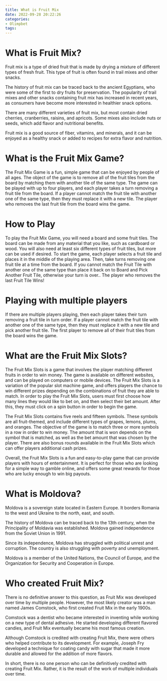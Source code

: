 ```yaml
---
title: What is Fruit Mix 
date: 2022-09-28 20:22:26
categories:
- Olimpbet
tags:
---
```



#  What is Fruit Mix? 

Fruit mix is a type of dried fruit that is made by drying a mixture of different types of fresh fruit. This type of fruit is often found in trail mixes and other snacks.

The history of fruit mix can be traced back to the ancient Egyptians, who were some of the first to dry fruits for preservation. The popularity of trail mixes and other snacks containing fruit mix has increased in recent years, as consumers have become more interested in healthier snack options.

There are many different varieties of fruit mix, but most contain dried cherries, cranberries, raisins, and apricots. Some mixes also include nuts or seeds, which add flavor and nutritional benefits.

Fruit mix is a good source of fiber, vitamins, and minerals, and it can be enjoyed as a healthy snack or added to recipes for extra flavor and nutrition.

#  What is the Fruit Mix Game? 

The Fruit Mix Game is a fun, simple game that can be enjoyed by people of all ages. The object of the game is to remove all of the fruit tiles from the board by matching them with another tile of the same type. The game can be played with up to four players, and each player takes a turn removing a fruit tile from the board. If a player cannot match the fruit tile with another one of the same type, then they must replace it with a new tile. The player who removes the last fruit tile from the board wins the game.

# How to Play 

To play the Fruit Mix Game, you will need a board and some fruit tiles. The board can be made from any material that you like, such as cardboard or wood. You will also need at least six different types of fruit tiles, but more can be used if desired. To start the game, each player selects a fruit tile and places it in the middle of the playing area. Then, take turns removing one fruit tile at a time from the board. If you cannot match the Fruit Tile with another one of the same type than place it back on to Board and Pick Another Fruit Tile, otherwise your turn is over.. The player who removes the last Fruit Tile Wins!

# Playing with multiple players 

If there are multiple players playing, then each player takes their turn removing a fruit tile in turn order. If a player cannot match the fruit tile with another one of the same type, then they must replace it with a new tile and pick another fruit tile. The first player to remove all of their fruit tiles from the board wins the game.

#  What are the Fruit Mix Slots? 

The Fruit Mix Slots is a game that involves the player matching different fruits in order to win money. The game is available on different websites, and can be played on computers or mobile devices. The Fruit Mix Slots is a variation of the popular slot machine game, and offers players the chance to win different prizes depending on the combinations of fruit they are able to match. In order to play the Fruit Mix Slots, users must first choose how many lines they would like to bet on, and then select their bet amount. After this, they must click on a spin button in order to begin the game. 

The Fruit Mix Slots contains five reels and fifteen symbols. These symbols are all fruit-themed, and include different types of grapes, lemons, plums, and oranges. The objective of the game is to match three or more symbols in a row in order to win money. The amount that is won depends on the symbol that is matched, as well as the bet amount that was chosen by the player. There are also bonus rounds available in the Fruit Mix Slots which can offer players additional cash prizes. 

Overall, the Fruit Mix Slots is a fun and easy-to-play game that can provide players with hours of entertainment. It is perfect for those who are looking for a simple way to gamble online, and offers some great rewards for those who are lucky enough to win big payouts.

#  What is Moldova? 

Moldova is a sovereign state located in Eastern Europe. It borders Romania to the west and Ukraine to the north, east, and south.

The history of Moldova can be traced back to the 13th century, when the Principality of Moldavia was established. Moldova gained independence from the Soviet Union in 1991. 

Since its independence, Moldova has struggled with political unrest and corruption. The country is also struggling with poverty and unemployment. 

Moldova is a member of the United Nations, the Council of Europe, and the Organization for Security and Cooperation in Europe.

#  Who created Fruit Mix?

There is no definitive answer to this question, as Fruit Mix was developed over time by multiple people. However, the most likely creator was a man named James Comstock, who first created Fruit Mix in the early 1900s.

Comstock was a dentist who became interested in inventing while working on a new type of dental adhesive. He started developing different flavored candies, and Fruit Mix eventually became his most famous creation.

Although Comstock is credited with creating Fruit Mix, there were others who helped contribute to its development. For example, Joseph Fry developed a technique for coating candy with sugar that made it more durable and allowed for the addition of more flavors.

In short, there is no one person who can be definitively credited with creating Fruit Mix. Rather, it is the result of the work of multiple individuals over time.